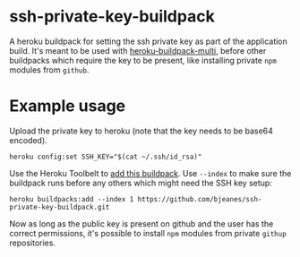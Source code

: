 # ssh-private-key-buildpack

A heroku buildpack for setting the ssh private key as part of the application build. It's meant to be used with [heroku-buildpack-multi](https://github.com/heroku/heroku-buildpack-multi), before other buildpacks which require the key to be present, like installing private `npm` modules from `github`.

# Example usage

Upload the private key to heroku (note that the key needs to be base64 encoded).

```
heroku config:set SSH_KEY="$(cat ~/.ssh/id_rsa)"
```

Use the Heroku Toolbelt to
[add this buildpack](https://devcenter.heroku.com/articles/using-multiple-buildpacks-for-an-app#adding-a-buildpack).
Use `--index` to make sure the buildpack runs before any others which might need
the SSH key setup:

```
heroku buildpacks:add --index 1 https://github.com/bjeanes/ssh-private-key-buildpack.git
```

Now as long as the public key is present on github and the user has the correct permissions, it's possible to install `npm` modules from private `githup` repositories.
